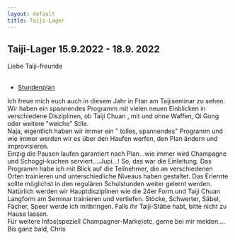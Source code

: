 ```yaml
---
layout: default
title: Taiji-Lager
---
```

## Taiji-Lager 15.9.2022 - 18.9. 2022

Liebe Taiji-freunde<br>
<br>
<ul class="small-block-grid-1 medium-block-grid-2 large-block-grid-3">
<li><a target="_blank" href="http://www.wu-shu.ch/images/stundenplan_22.pdf" class="button-contact-info">Stundenplan</a></li>
</ul>
Ich freue mich euch auch in diesem Jahr in Ftan am Taijiseminar zu sehen.
Wir haben ein spannendes Programm mit vielen neuen Einblicken in
verschiedene Disziplinen, ob Taiji Chuan , mit und ohne Waffen, Qi Gong oder
weitere "weiche" Stile.<br>
Naja, eigentlich haben wir immer ein " tolles, spannendes" Programm und
wie immer werden wir es über den Haufen werfen, den Plan ändern
und improvisieren.<br>
Einzig die Pausen laufen garantiert nach Plan...wie immer wird
Champagne und Schoggi-kuchen serviert....Jupi...!
So, das war die Einleitung.
Das Programm habe ich mit Blick auf die Teilnehmer, die an verschiedenen
Orten trainieren und unterschiedliche Niveaus haben gestaltet.
Das Erlernte sollte möglichst in den regulären Schulstunden weiter gelernt
werden.<br>
Natürlich werden wir Hauptdisziplinen wie die 24er Form und Taiji Chuan Langform
am Seminar trainieren und vertiefen.
Stöcke, Schwerter, Säbel, Fächer, Speer werde ich mitbringen. Falls ihr Taiji-Stäbe habt,
bitte nicht zu Hause lassen.<br>
Für weitere Infos(speziell Champagner-Marke)etc. gerne bei mir melden....<br>
Bis ganz bald,
Chris